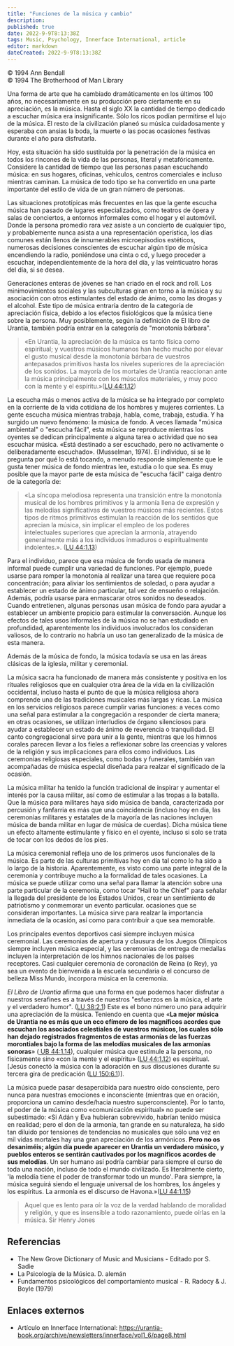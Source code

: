 ```yaml
---
title: "Funciones de la música y cambio"
description: 
published: true
date: 2022-9-9T8:13:38Z
tags: Music, Psychology, Innerface International, article
editor: markdown
dateCreated: 2022-9-9T8:13:38Z
---
```


<p class="v-card v-sheet theme--light grey lighten-3 px-2">© 1994 Ann Bendall<br>© 1994 The Brotherhood of Man Library</p>

Una forma de arte que ha cambiado dramáticamente en los últimos 100 años, no necesariamente en su producción pero ciertamente en su apreciación, es la música. Hasta el siglo XX la cantidad de tiempo dedicado a escuchar música era insignificante. Sólo los ricos podían permitirse el lujo de la música. El resto de la civilización planeó su música cuidadosamente y esperaba con ansias la boda, la muerte o las pocas ocasiones festivas durante el año para disfrutarla.

Hoy, esta situación ha sido sustituida por la penetración de la música en todos los rincones de la vida de las personas, literal y metafóricamente. Considere la cantidad de tiempo que las personas pasan escuchando música: en sus hogares, oficinas, vehículos, centros comerciales e incluso mientras caminan. La música de todo tipo se ha convertido en una parte importante del estilo de vida de un gran número de personas.

Las situaciones prototípicas más frecuentes en las que la gente escucha música han pasado de lugares especializados, como teatros de ópera y salas de conciertos, a entornos informales como el hogar y el automóvil. Donde la persona promedio rara vez asiste a un concierto de cualquier tipo, y probablemente nunca asista a una representación operística, los días comunes están llenos de innumerables microepisodios estéticos, numerosas decisiones conscientes de escuchar algún tipo de música encendiendo la radio, poniéndose una cinta o cd, y luego proceder a escuchar, independientemente de la hora del día, y las veinticuatro horas del día, si se desea.

Generaciones enteras de jóvenes se han criado en el rock and roll. Los minimovimientos sociales y las subculturas giran en torno a la música y su asociación con otros estimulantes del estado de ánimo, como las drogas y el alcohol. Este tipo de música entraría dentro de la categoría de apreciación física, debido a los efectos fisiológicos que la música tiene sobre la persona. Muy posiblemente, según la definición de El libro de Urantia, también podría entrar en la categoría de "monotonía bárbara".

> «En Urantia, la apreciación de la música es tanto física como espiritual; y vuestros músicos humanos han hecho mucho por elevar el gusto musical desde la monotonía bárbara de vuestros antepasados primitivos hasta los niveles superiores de la apreciación de los sonidos. La mayoría de los mortales de Urantia reaccionan ante la música principalmente con los músculos materiales, y muy poco con la mente y el espíritu.»([LU 44:1.12](/es/The_Urantia_Book/44#p1_12))

La escucha más o menos activa de la música se ha integrado por completo en la corriente de la vida cotidiana de los hombres y mujeres corrientes. La gente escucha música mientras trabaja, habla, come, trabaja, estudia. Y ha surgido un nuevo fenómeno: la música de fondo. A veces llamada "música ambiental" o "escucha fácil", esta música se reproduce mientras los oyentes se dedican principalmente a alguna tarea o actividad que no sea escuchar música. «Está destinado a ser escuchado, pero no activamente o deliberadamente escuchado». (Musselman, 1974). El individuo, si se le pregunta por qué lo está tocando, a menudo responde simplemente que le gusta tener música de fondo mientras lee, estudia o lo que sea. Es muy posible que la mayor parte de esta música de "escucha fácil" caiga dentro de la categoría de:

> «La síncopa melodiosa representa una transición entre la monotonía musical de los hombres primitivos y la armonía llena de expresión y las melodías significativas de vuestros músicos más recientes. Estos tipos de ritmos primitivos estimulan la reacción de los sentidos que aprecian la música, sin implicar el empleo de los poderes intelectuales superiores que aprecian la armonía, atrayendo generalmente más a los individuos inmaduros o espiritualmente indolentes.». ([LU 44:1.13](/es/The_Urantia_Book/44#p1_13))

Para el individuo, parece que esa música de fondo usada de manera informal puede cumplir una variedad de funciones. Por ejemplo, puede usarse para romper la monotonía al realizar una tarea que requiere poca concentración; para aliviar los sentimientos de soledad, o para ayudar a establecer un estado de ánimo particular, tal vez de ensueño o relajación. Además, podría usarse para enmascarar otros sonidos no deseados. Cuando entretienen, algunas personas usan música de fondo para ayudar a establecer un ambiente propicio para estimular la conversación. Aunque los efectos de tales usos informales de la música no se han estudiado en profundidad, aparentemente los individuos involucrados los consideran valiosos, de lo contrario no habría un uso tan generalizado de la música de esta manera.

Además de la música de fondo, la música todavía se usa en las áreas clásicas de la iglesia, militar y ceremonial.

La música sacra ha funcionado de manera más consistente y positiva en los rituales religiosos que en cualquier otra área de la vida en la civilización occidental, incluso hasta el punto de que la música religiosa ahora comprende una de las tradiciones musicales más largas y ricas. La música en los servicios religiosos parece cumplir varias funciones: a veces como una señal para estimular a la congregación a responder de cierta manera; en otras ocasiones, se utilizan interludios de órgano silenciosos para ayudar a establecer un estado de ánimo de reverencia o tranquilidad. El canto congregacional sirve para unir a la gente, mientras que los himnos corales parecen llevar a los fieles a reflexionar sobre las creencias y valores de la religión y sus implicaciones para ellos como individuos. Las ceremonias religiosas especiales, como bodas y funerales, también van acompañadas de música especial diseñada para realzar el significado de la ocasión.

La música militar ha tenido la función tradicional de inspirar y aumentar el interés por la causa militar, así como de estimular a las tropas a la batalla. Que la música para militares haya sido música de banda, caracterizada por percusión y fanfarria es más que una coincidencia (incluso hoy en día, las ceremonias militares y estatales de la mayoría de las naciones incluyen música de banda militar en lugar de música de cuerdas). Dicha música tiene un efecto altamente estimulante y físico en el oyente, incluso si solo se trata de tocar con los dedos de los pies.

La música ceremonial refleja uno de los primeros usos funcionales de la música. Es parte de las culturas primitivas hoy en día tal como lo ha sido a lo largo de la historia. Aparentemente, es visto como una parte integral de la ceremonia y contribuye mucho a la formalidad de tales ocasiones. La música se puede utilizar como una señal para llamar la atención sobre una parte particular de la ceremonia, como tocar "Hail to the Chief" para señalar la llegada del presidente de los Estados Unidos, crear un sentimiento de patriotismo y conmemorar un evento particular. ocasiones que se consideran importantes. La música sirve para realzar la importancia inmediata de la ocasión, así como para contribuir a que sea memorable.

Los principales eventos deportivos casi siempre incluyen música ceremonial. Las ceremonias de apertura y clausura de los Juegos Olímpicos siempre incluyen música especial, y las ceremonias de entrega de medallas incluyen la interpretación de los himnos nacionales de los países receptores. Casi cualquier ceremonia de coronación de Reina (o Rey), ya sea un evento de bienvenida a la escuela secundaria o el concurso de belleza Miss Mundo, incorpora música en la ceremonia.

_El Libro de Urantia_ afirma que una forma en que podemos hacer disfrutar a nuestros serafines es a través de nuestros "esfuerzos en la música, el arte y el verdadero humor". ([LU 38:2.1](/es/The_Urantia_Book/38#p2_1)) Este es el bono número uno para adquirir una apreciación de la música. Teniendo en cuenta que «__La mejor música de Urantia no es más que un eco efímero de los magníficos acordes que escuchan los asociados celestiales de vuestros músicos, los cuales sólo han dejado registrados fragmentos de estas armonías de las fuerzas morontiales bajo la forma de las melodías musicales de las armonías sonoras__» ([ UB 44:1.14](/es/The_Urantia_Book/44#p1_14)), cualquier música que estimule a la persona, no físicamente sino «con la mente y el espíritu» ([LU 44:1.12](/es/The_Urantia_Book/44#p1_12 )) es espiritual. [Jesús conectó la música con la adoración en sus discusiones durante su tercera gira de predicación ([LU 150:6.1](/es/The_Urantia_Book/150#p6_1))].

La música puede pasar desapercibida para nuestro oído consciente, pero nunca para nuestras emociones e inconsciente (mientras que en oración, proporciona un camino desde/hacia nuestro superconsciente). Por lo tanto, el poder de la música como «comunicación espiritual» no puede ser subestimado: «Si Adán y Eva hubieran sobrevivido, habrían tenido música en realidad; pero el don de la armonía, tan grande en su naturaleza, ha sido tan diluido por tensiones de tendencias no musicales que sólo una vez en mil vidas mortales hay una gran apreciación de los armónicos. __Pero no os desaniméis; algún día puede aparecer en Urantia un verdadero músico, y pueblos enteros se sentirán cautivados por los magníficos acordes de sus melodías__. Un ser humano así podría cambiar para siempre el curso de toda una nación, incluso de todo el mundo civilizado. Es literalmente cierto, 'la melodía tiene el poder de transformar todo un mundo'. Para siempre, la música seguirá siendo el lenguaje universal de los hombres, los ángeles y los espíritus. La armonía es el discurso de Havona.»([LU 44:1.15](/es/The_Urantia_Book/44#p1_15))

> Aquel que es lento para oír la voz de la verdad hablando de moralidad y religión, y que es insensible a todo razonamiento, puede oírlas en la música.
>    Sir Henry Jones

## Referencias

- The New Grove Dictionary of Music and Musicians - Editado por S. Sadie
- La Psicología de la Música. D. alemán
- Fundamentos psicológicos del comportamiento musical - R. Radocy & J. Boyle (1979)

## Enlaces externos

- Artículo en Innerface International: https://urantia-book.org/archive/newsletters/innerface/vol1_6/page8.html


